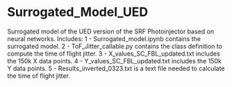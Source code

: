 # Surrogated_Model_UED
Surrogated model of the UED version of the SRF Photoinjector based on neural networks.
Includes:
  1 - Surrogated_model.ipynb contains the surrogated model.
  2 - ToF_Jitter_callable.py contains the class definition to compute the time of flight jitter.
  3 - X_values_SC_FBL_updated.txt includes the 150k X data points.
  4 - Y_values_SC_FBL_updated.txt includes the 150k Y data points.
  5 - Results_inverted_0323.txt is a text file needed to calculate the time of flight jitter.
